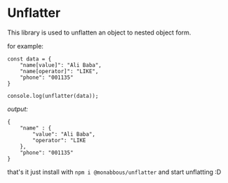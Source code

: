 # Unflatter

This library is used to unflatten an object to nested object form.

for example: 
    
    const data = {
        "name[value]": "Ali Baba",
        "name[operator]": "LIKE",
        "phone": "001135"
    }
    
    console.log(unflatter(data));

_output:_
    
    {
        "name" : {
            "value": "Ali Baba",
            "operator": "LIKE
        },
        "phone": "001135"
    }

that's it just install with `npm i @monabbous/unflatter` and start unflatting :D
